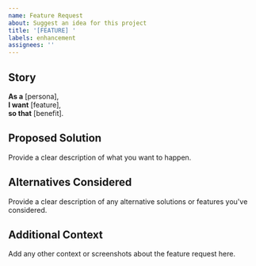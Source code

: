 ```yaml
---
name: Feature Request
about: Suggest an idea for this project
title: '[FEATURE] '
labels: enhancement
assignees: ''
---
```


## Story

**As a** [persona],  
**I want** [feature],  
**so that** [benefit].

## Proposed Solution

Provide a clear description of what you want to happen.

## Alternatives Considered

Provide a clear description of any alternative solutions or features you've considered.

## Additional Context

Add any other context or screenshots about the feature request here.